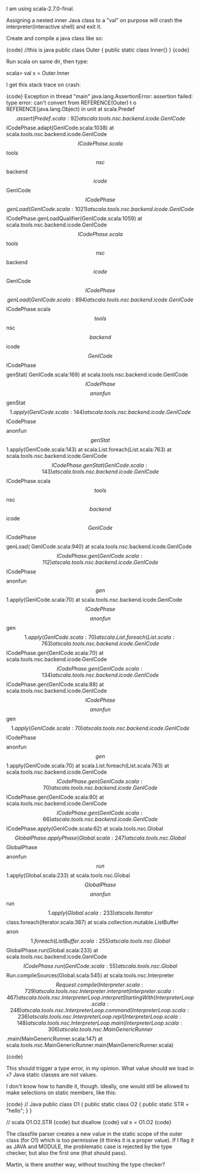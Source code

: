 I am using scala-2.7.0-final.

Assigning a nested inner Java class to a "val" on purpose will crash the interpreter(interactive shell) and exit it.

Create and compile a java class like so:

{code}
//this is java
public class Outer {
	public static class Inner{}
}
{code}

Run scala on same dir, then type:

scala> val x = Outer.Inner

I get this stack trace on crash:

{code}
Exception in thread "main" java.lang.AssertionError: assertion failed: type error: can't convert from REFERENCE(Outer) t
o REFERENCE(java.lang.Object) in unit <console>
        at scala.Predef$$.assert(Predef.scala:92)
        at scala.tools.nsc.backend.icode.GenICode$$ICodePhase.adapt(GenICode.scala:1038)
        at scala.tools.nsc.backend.icode.GenICode$$ICodePhase.scala$$tools$$nsc$$backend$$icode$$GenICode$$ICodePhase$$$$genLoad(
GenICode.scala:1021)
        at scala.tools.nsc.backend.icode.GenICode$$ICodePhase.genLoadQualifier(GenICode.scala:1059)
        at scala.tools.nsc.backend.icode.GenICode$$ICodePhase.scala$$tools$$nsc$$backend$$icode$$GenICode$$ICodePhase$$$$genLoad(
GenICode.scala:894)
        at scala.tools.nsc.backend.icode.GenICode$$ICodePhase.scala$$tools$$nsc$$backend$$icode$$GenICode$$ICodePhase$$$$genStat(
GenICode.scala:169)
        at scala.tools.nsc.backend.icode.GenICode$$ICodePhase$$$$anonfun$$genStat$$1.apply(GenICode.scala:144)
        at scala.tools.nsc.backend.icode.GenICode$$ICodePhase$$$$anonfun$$genStat$$1.apply(GenICode.scala:143)
        at scala.List.foreach(List.scala:763)
        at scala.tools.nsc.backend.icode.GenICode$$ICodePhase.genStat(GenICode.scala:143)
        at scala.tools.nsc.backend.icode.GenICode$$ICodePhase.scala$$tools$$nsc$$backend$$icode$$GenICode$$ICodePhase$$$$genLoad(
GenICode.scala:940)
        at scala.tools.nsc.backend.icode.GenICode$$ICodePhase.gen(GenICode.scala:112)
        at scala.tools.nsc.backend.icode.GenICode$$ICodePhase$$$$anonfun$$gen$$1.apply(GenICode.scala:70)
        at scala.tools.nsc.backend.icode.GenICode$$ICodePhase$$$$anonfun$$gen$$1.apply(GenICode.scala:70)
        at scala.List.foreach(List.scala:763)
        at scala.tools.nsc.backend.icode.GenICode$$ICodePhase.gen(GenICode.scala:70)
        at scala.tools.nsc.backend.icode.GenICode$$ICodePhase.gen(GenICode.scala:134)
        at scala.tools.nsc.backend.icode.GenICode$$ICodePhase.gen(GenICode.scala:88)
        at scala.tools.nsc.backend.icode.GenICode$$ICodePhase$$$$anonfun$$gen$$1.apply(GenICode.scala:70)
        at scala.tools.nsc.backend.icode.GenICode$$ICodePhase$$$$anonfun$$gen$$1.apply(GenICode.scala:70)
        at scala.List.foreach(List.scala:763)
        at scala.tools.nsc.backend.icode.GenICode$$ICodePhase.gen(GenICode.scala:70)
        at scala.tools.nsc.backend.icode.GenICode$$ICodePhase.gen(GenICode.scala:80)
        at scala.tools.nsc.backend.icode.GenICode$$ICodePhase.gen(GenICode.scala:66)
        at scala.tools.nsc.backend.icode.GenICode$$ICodePhase.apply(GenICode.scala:62)
        at scala.tools.nsc.Global$$GlobalPhase.applyPhase(Global.scala:247)
        at scala.tools.nsc.Global$$GlobalPhase$$$$anonfun$$run$$1.apply(Global.scala:233)
        at scala.tools.nsc.Global$$GlobalPhase$$$$anonfun$$run$$1.apply(Global.scala:233)
        at scala.Iterator$$class.foreach(Iterator.scala:387)
        at scala.collection.mutable.ListBuffer$$$$anon$$1.foreach(ListBuffer.scala:255)
        at scala.tools.nsc.Global$$GlobalPhase.run(Global.scala:233)
        at scala.tools.nsc.backend.icode.GenICode$$ICodePhase.run(GenICode.scala:55)
        at scala.tools.nsc.Global$$Run.compileSources(Global.scala:545)
        at scala.tools.nsc.Interpreter$$Request.compile(Interpreter.scala:729)
        at scala.tools.nsc.Interpreter.interpret(Interpreter.scala:467)
        at scala.tools.nsc.InterpreterLoop.interpretStartingWith(InterpreterLoop.scala:248)
        at scala.tools.nsc.InterpreterLoop.command(InterpreterLoop.scala:236)
        at scala.tools.nsc.InterpreterLoop.repl(InterpreterLoop.scala:148)
        at scala.tools.nsc.InterpreterLoop.main(InterpreterLoop.scala:306)
        at scala.tools.nsc.MainGenericRunner$$.main(MainGenericRunner.scala:147)
        at scala.tools.nsc.MainGenericRunner.main(MainGenericRunner.scala)


{code}

This should trigger a type error, in my opinion. What value should we load in `x`? Java static classes are not values.

I don't know how to handle it, though. Ideally, one would still be allowed to make selections on static members, like this:

{code}
// Java
public class O1 {
  public static class O2 {
    public static STR = "hello";
  }
}

// scala
O1.O2.STR
{code}
but disallow
{code}
val x = O1.O2
{code}

The classfile parser creates a new value in the static scope of the outer class (for O1) which is too permissive (it thinks it is a proper value). If I flag it as JAVA and MODULE, the problematic case is rejected by the type checker, but also the first one (that should pass).

Martin, is there another way, without touching the type checker?
